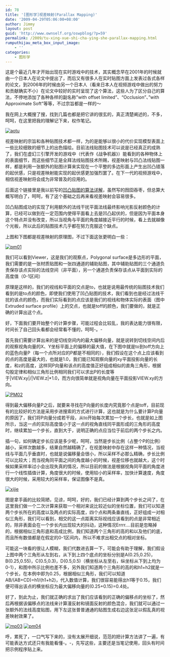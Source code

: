 ```yaml
---
id: 78
title: '[图形学]视差映射(Parallax Mapping)'
date: '2009-04-29T05:06:00+08:00'
author: Jimmy
layout: post
guid: 'http://www.ownself.org/oswpblog/?p=59'
permalink: /2009/tu-xing-xue-shi-cha-ying-she-parallax-mapping.html
rumputhijau_meta_box_input_image:
    - ''
categories:
    - 图形学
---
```


这是个最近几年才开始出现在实时游戏中的技术，其实概念早在2001年的时候就由一个日本人在论文中提出了，而后又有很多人在实时贴图方面上发表过各式各样的论文，到2006年的时候由另一个日本人（看来日本人在视频游戏中做出的努力和贡献确实不小）在论文中较好的实时呈现了这个算法，这些人为了区分自己的算法，不停地添加了各种各样的副名称”with offset limited”、“Occlusion”、”with Approximate Soft”等等，不过宗旨都是一样的～

我在网上大概搜了搜，找到几篇也都是把它讲的很玄的，真正清楚阐述的，不多，呵呵，在这里把我的理解记下来，权作笔记。

[![aotu](/wp-content/uploads/2009/03/aotu-thumb.jpg "aotu")](/wp-content/uploads/2009/03/aotu.jpg)

视差映射的宗旨和各种贴图技术都一样，为的是能够以很小的代价实现模型表面上一些比较细致的细节上的出色描绘。目前法线贴图技术可以说是已经真正的成熟了，我们在虚幻三引擎开发的游戏中（代表作《战争机器》）能看到的各种物体上的表面细节，而这些细节正是全拜法线贴图技术所赐，视差映射与凹凸法线贴图一样，都是利用一张额外的贴图计算来实现在一个平整的多边形面上产生出凹凸错落的起伏感，只是视差映射能实现的起伏感更加强烈罢了。在下一代的视频游戏中，相信视差映射将会成为非常普及的应用的。

后面这个链接里是我以前写的[凹凸贴图的算法详解](http://ownself.spaces.live.com/blog/cns!507861A5FFB49BEA!851.entry)，虽然写的囫囵吞枣，但总算大概写明白了，呵呵，有了这个基础之后再来看视差映射会容易很多。

凹凸贴图成功的实现了利用额外的法线干扰平面法线最终影响光影反射颜色的计算，已经可以做到在一定范围内使得平面看上去是凹凸起伏的，但是因为平面本身这个特点并没有改变，所以当视角与平面的角度越接近平行的时候，看上去就越像个光板，所以此后的贴图技术几乎都在努力克服这个缺点。

上图和下图都是视差映射的原理图，不过下面这张更明白一些：

[![pm01](/wp-content/uploads/2009/03/pm01-thumb.jpg "pm01")](/wp-content/uploads/2009/03/pm01.jpg)

我们可以看到Viewer，这是我们的观察点，Polygonal surface是多边形的平面，我们需要的是一张材质贴图和一张四通道的辅助贴图，其中辅助贴图的三个通道负责保存该点实际的法线空间（非平面），另一个通道负责保存该点从平面到实际的高度值（0-1区间）

原理是这样的，我们的视线和平面的交点是to，也就是说用最传统的贴图技术我们看到的是to点的颜色，即使我们使用了凹凸贴图的技术，我们看到也是经过法线干扰的该点的颜色，而我们实际看到的点应该是我们的视线和物体实际的表面（图中Extruded surface profile）上的交点，也就是toff的颜色，我们要做的，就是正确的计算出这个点。

好，下面我们要开始整个的计算步骤，可能过程会比较乱，我的表达能力很有限，时间长了自己回头看都会经常看不懂的，呵呵-。-

首先我们需要计算出来的是切线空间内的最大偏移向量，就是说转到切线空间内后的观察视角向量的X、Y坐标平面上的偏移的最大值，在下图中就是to到toff方向上的蓝色向量P（每一个点所对应的P都是不相同的），我们假设在这个点上应该看到的点的高度是最大的，也就是1.0，我们能已知观察向量的xy平面投影向量的长度，和z的高度，这样同P向量和该点的高度值正好组成相似的直角三角形，根据勾股定律和相似三角形比例相同我们可以求出P的长度等于\|VIEW.xy\|/\|VIEW.z\|\*1.0，而方向很简单就是视角向量在平面投影VIEW.xy的方向。

[![PM02](/wp-content/uploads/2009/03/pm02-thumb.jpg "PM02")](/wp-content/uploads/2009/03/pm02.jpg)

得到最大偏移向量P之后，就要来寻找在P向量的长度内究竟那个点是toff，目前现有的比较好的方法是采用步进搜索的方式进行计算，这也就是为什么要计算P向量的原因了，我们将P向量分成若干段，从to开始每次累加一个步长，也就是如上图所示，当这一点的实际高度值小于这一点的视角直线同平面形成的三角形的高度时，继续累加一个步长，直到大于，说明正确的点应当位于前后的两个步长之内。

插一句，如何确定步长应该是多少呢，呵呵，当然是步长比例（占整个P的比例）越小，采样次数越多，结果自然越精确了，在视差映射中存在这样一种情况，当视线与平面几乎垂直时，也就是说偏移量会很小，所以采样不必那么精确，步长比例可以比较大；而当视角同平面之间的角度越小的时候，视差位移也就越大，这个时候如果采样率过小会出现失真的情况，所以目前的做法是根据视角同平面的角度进行一个线性插值计算，角度很大的时候，使用较小的采样率，加快计算速度，角度很大的时候，采用较大的采样率，保证图像不是真。

[![xijie](/wp-content/uploads/2009/03/xijie-thumb.jpg "xijie")](/wp-content/uploads/2009/03/xijie.jpg)

图是拿手画的比较简陋，见谅，呵呵，好的，我们已经计算到两个步长之间了，在这里我们做一个二次计算来获取一个相对来说比较近似的坐标位置，我们可以知道两个步长所在的高度以及两点的实际高度，四个点和两条垂直线，正好组成一对相似三角形，我们可以看到，相交的这一点距离实际视线应该看到的点是非常相近的，除非表面会在一个步长内出现较大的抖动，这种情况Errrr….目前是忽略掉的，根据相似三角形底和高成比例，我们知道两个三角形的高的和以及他们的底，而且所有数值都是在假定的0-1区间内，所以不难求出相交点的相对坐标。

可能这一块看的很让人模糊，我们代数进去算一下，可能会有助于理解，我们假设上图中两个三角形从左到右，从下到上四个底点的坐标分别是A(0.25,0.25)，B(0.25,0.55)，C(0.5,0.3)，D(0.5,0.5)（横坐标从左至右，纵坐标从下到上均为0-1），和图中所示比例也差不多，另外我们知道两个三角形的高的和h1+h2就是一个步长，在本例中即为0.25，根据相似三角形，我们可以知道AB/(AB+CD)=h1/(h1+h2)，代入数值计算，我们很容易能得出h1等于0.15，我们便可得出该点的横坐标应为最大偏移向量的(0.25+0.15)=0.4处。

好了，到此为止，我们就正确的求出了我们应该看到的正确的偏移点的坐标了，然后再根据该偏移点的法线来计算漫反射和镜面反射的颜色混合，我们就可以通过一张额外的法线高度贴图，用下左这张普普通通的贴图生成右边这张足以假乱真的视差映射效果了。

[![mp03](/wp-content/uploads/2009/03/mp03-thumb.jpg "mp03")](/wp-content/uploads/2009/03/mp03.jpg) [![pm04](/wp-content/uploads/2009/03/pm04-thumb.jpg "pm04")](/wp-content/uploads/2009/03/pm04.jpg)

呼，累死了，一口气写下来的，没有太展开细说，范范的把计算方法讲了一遍，有可能表达方式还只有我能看懂-。-，先写这些，主要还是当笔记使用，回头有时间把示例程序贴上来。</font>